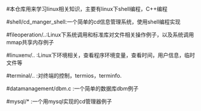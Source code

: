 #本仓库用来学习linux相关知识，主要有linux下shell编程，C++编程

#shell/cd_manger_shell:一个简单的cd信息管理系统，使用shell编程实现

#fileoperation/..:Linux下系统调用和标准库对文件相关操作例子，以及系统调用mmap共享内存例子

#linuxenv/.. :Linux下环境相关，查看程序环境变量，查看时间，用户信息，临时文件等

#terminal/.. :对终端的控制，termios，terminfo.

#datamanagement/dbm.c :一个简单的数据库dbm例子

#mysql/* :一个用mysql实现的cd管理器例子
